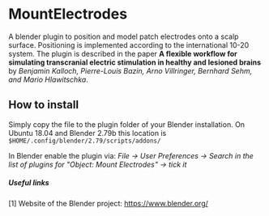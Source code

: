 # MountElectrodes

A blender plugin to position and model patch electrodes onto a scalp surface. Positioning is implemented according to the international 10-20 system. The plugin is described in the paper **A flexible workflow for simulating transcranial electric stimulation in healthy and lesioned brains** by *Benjamin Kalloch, Pierre-Louis Bazin, Arno Villringer, Bernhard Sehm, and Mario Hlawitschka*.

## How to install
Simply copy the file to the plugin folder of your Blender installation. On Ubuntu 18.04 and Blender 2.79b this location is `$HOME/.config/blender/2.79/scripts/addons/`

In Blender enable the plugin via: *File -> User Preferences -> Search in the list of plugins for "Object: Mount Electrodes" -> tick it*

##### Useful links
[1] Website of the Blender project: https://www.blender.org/
